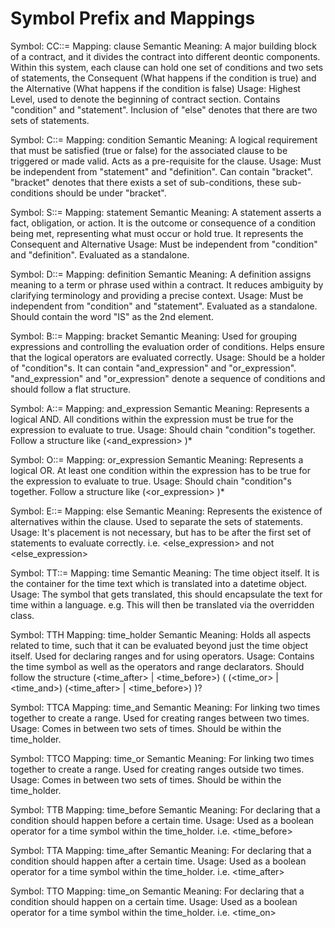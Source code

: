 # Symbol Prefix and Mappings

Symbol: CC::= 
Mapping: clause 
Semantic Meaning: A major building block of a contract, and it divides the contract into different deontic components. Within this system, each clause can hold one set of conditions and two sets of statements, the Consequent (What happens if the condition is true) and the Alternative (What happens if the condition is false)
Usage: Highest Level, used to denote the beginning of contract section. Contains "condition" and "statement". Inclusion of "else" denotes that there are two sets of statements.


Symbol: C::= 
Mapping: condition 
Semantic Meaning: A logical requirement that must be satisfied (true or false) for the associated clause to be triggered or made valid. Acts as a pre-requisite for the clause.
Usage: Must be independent from "statement" and "definition". Can contain "bracket". "bracket" denotes that there exists a set of sub-conditions, these sub-conditions should be under "bracket". 

Symbol: S::= 
Mapping: statement 
Semantic Meaning: A statement asserts a fact, obligation, or action. It is the outcome or consequence of a condition being met, representing what must occur or hold true. It represents the Consequent and Alternative
Usage: Must be independent from "condition" and "definition". Evaluated as a standalone.

Symbol: D::= 
Mapping: definition 
Semantic Meaning: A definition assigns meaning to a term or phrase used within a contract. It reduces ambiguity by clarifying terminology and providing a precise context.
Usage: Must be independent from "condition" and "statement". Evaluated as a standalone. Should contain the word "IS" as the 2nd element.

Symbol: B::= 
Mapping: bracket
Semantic Meaning: Used for grouping expressions and controlling the evaluation order of conditions. Helps ensure that the logical operators are evaluated correctly.
Usage: Should be a holder of "condition"s. It can contain "and_expression" and "or_expression". "and_expression" and "or_expression" denote a sequence of conditions and should follow a flat structure.

Symbol: A::= 
Mapping: and_expression 
Semantic Meaning: Represents a logical AND. All conditions within the expression must be true for the expression to evaluate to true.
Usage: Should chain "condition"s together. Follow a structure like <condition> (<and_expression> <condition>)*

Symbol: O::= 
Mapping: or_expression 
Semantic Meaning: Represents a logical OR. At least one condition within the expression has to be true for the expression to evaluate to true.
Usage: Should chain "condition"s together. Follow a structure like <condition> (<or_expression> <condition>)*

Symbol: E::=
Mapping: else
Semantic Meaning: Represents the existence of alternatives within the clause. Used to separate the sets of statements.
Usage: It's placement is not necessary, but has to be after the first set of statements to evaluate correctly. i.e. <statement> <else_expression> <statement> and not <statement> <statement> <else_expression>

Symbol: TT::=
Mapping: time
Semantic Meaning: The time object itself. It is the container for the time text which is translated into a datetime object.
Usage: The symbol that gets translated, this should encapsulate the text for time within a language. e.g. <day> <month> <year> This will then be translated via the overridden class.

Symbol: TTH
Mapping: time_holder
Semantic Meaning: Holds all aspects related to time, such that it can be evaluated beyond just the time object itself. Used for declaring ranges and for using operators.
Usage: Contains the time symbol as well as the operators and range declarators. Should follow the structure (<time_after> | <time_before>) <time> ( (<time_or> | <time_and>) (<time_after> | <time_before>) <time>)?

Symbol: TTCA
Mapping: time_and
Semantic Meaning: For linking two times together to create a range. Used for creating ranges between two times.
Usage: Comes in between two sets of times. Should be within the time_holder.

Symbol: TTCO
Mapping: time_or
Semantic Meaning: For linking two times together to create a range. Used for creating ranges outside two times.
Usage: Comes in between two sets of times. Should be within the time_holder.

Symbol: TTB
Mapping: time_before
Semantic Meaning: For declaring that a condition should happen before a certain time.
Usage: Used as a boolean operator for a time symbol within the time_holder. i.e. <time_before> <time>

Symbol: TTA
Mapping: time_after
Semantic Meaning: For declaring that a condition should happen after a certain time.
Usage: Used as a boolean operator for a time symbol within the time_holder. i.e. <time_after> <time>

Symbol: TTO
Mapping: time_on
Semantic Meaning: For declaring that a condition should happen on a certain time.
Usage: Used as a boolean operator for a time symbol within the time_holder. i.e. <time_on> <time>
